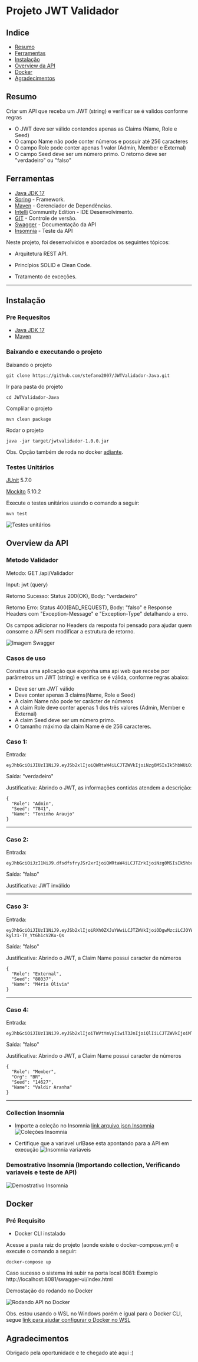 # Projeto JWT Validador

## Indice
- [Resumo](#resumo)
- [Ferramentas](#ferramentas)
- [Instalação](#instalação)
- [Overview da API](#overview-da-api)
- [Docker](#docker)
- [Agradecimentos](#agradecimentos)

## Resumo

Criar um API que receba um JWT (string) e verificar se é validos conforme regras

- O JWT deve ser válido contendos apenas as Claims (Name, Role e Seed) 
- O campo Name não pode conter números e possuir até 256 caracteres
- O campo Role pode conter apenas 1 valor (Admin, Member e External)
- O campo Seed deve ser um número primo.
O retorno deve ser "verdadeiro" ou "falso"

## Ferramentas

- [Java JDK 17](https://www.oracle.com/java/technologies/javase/jdk17-archive-downloads.html)
- [Spring](https://spring.io/) - Framework.
- [Maven](https://maven.apache.org/) - Gerenciador de Dependências. 
- [Intellj](https://www.jetbrains.com/idea/download/) Community Edition - IDE Desenvolvimento. 
- [GIT](https://git-scm.com/downloads) - Controle de versão. 
- [Swagger](https://swagger.io/) - Documentação da API
- [Insomnia](https://insomnia.rest/download) - Teste da API

Neste projeto, foi desenvolvidos e abordados os seguintes tópicos:

- Arquitetura REST API.

- Princípios SOLID e Clean Code.

- Tratamento de exceções.

-------------------------

## Instalação

### Pre Requesitos

- [Java JDK 17](https://www.oracle.com/java/technologies/javase/jdk17-archive-downloads.html)
- [Maven](https://maven.apache.org/download.cgi)

### Baixando e executando o projeto

Baixando o projeto 

```
git clone https://github.com/stefano2007/JWTValidador-Java.git
```

Ir para pasta do projeto

```
cd JWTValidador-Java
```

Complilar o projeto

```
mvn clean package
```

Rodar o projeto

```
java -jar target/jwtvalidador-1.0.0.jar
```

Obs. Opção também de roda no docker [adiante](#docker).

### Testes Unitários

[JUnit](https://junit.org/) 5.7.0

[Mockito](https://site.mockito.org/) 5.10.2

Execute o testes unitários usando o comando a seguir:

```
mvn test
```

![Testes unitários](readme/RunTest-2024-04-15.png)

## Overview da API

### Metodo Validador

Metodo: GET /api/Validador 

Input: jwt (query)

Retorno Sucesso: Status 200(OK), Body: "verdadeiro"

Retorno Erro: Status 400(BAD_REQUEST), Body: "falso" e Response Headers com "Exception-Message" e "Exception-Type" detalhando a erro.

Os campos adicionar no Headers da resposta foi pensado para ajudar quem consome a API sem modificar a estrutura de retorno.

![Imagem Swagger](readme/swagger-2024-04-15.png)

### Casos de uso

Construa uma aplicação que exponha uma api web que recebe por parâmetros um JWT (string) e verifica se é válida, conforme regras abaixo:
- Deve ser um JWT válido
- Deve conter apenas 3 claims(Name, Role e Seed)
- A claim Name não pode ter carácter de números
- A claim Role deve conter apenas 1 dos três valores (Admin, Member e External)
- A claim Seed deve ser um número primo.
- O tamanho máximo da claim Name é de 256 caracteres.

### Caso 1:

Entrada: 

```
eyJhbGciOiJIUzI1NiJ9.eyJSb2xlIjoiQWRtaW4iLCJTZWVkIjoiNzg0MSIsIk5hbWUiOiJUb25pbmhvIEFyYXVqbyJ9.QY05sIjtrcJnP533kQNk8QXcaleJ1Q01jWY_ZzIZuAg
```

Saída: "verdadeiro"

Justificativa: Abrindo o JWT, as informações contidas atendem a descrição:

```
{
  "Role": "Admin",
  "Seed": "7841",
  "Name": "Toninho Araujo"
}
```

-------------------------

### Caso 2:

Entrada:

```
eyJhbGciOiJzI1NiJ9.dfsdfsfryJSr2xrIjoiQWRtaW4iLCJTZrkIjoiNzg0MSIsIk5hbrUiOiJUb25pbmhvIEFyYXVqbyJ9.QY05fsdfsIjtrcJnP533kQNk8QXcaleJ1Q01jWY_ZzIZuAg
```

Saída: "falso"

Justificativa:  JWT inválido

-------------------------

### Caso 3:

Entrada:

```
eyJhbGciOiJIUzI1NiJ9.eyJSb2xlIjoiRXh0ZXJuYWwiLCJTZWVkIjoiODgwMzciLCJOYW1lIjoiTTRyaWEgT2xpdmlhIn0.6YD73XWZYQSSMDf6H0i3-kylz1-TY_Yt6h1cV2Ku-Qs
```
Saída: "falso"

Justificativa: Abrindo o JWT, a Claim Name possui caracter de números

```
{
  "Role": "External",
  "Seed": "88037",
  "Name": "M4ria Olivia"
}
```

-------------------------

### Caso 4:

Entrada:

```
eyJhbGciOiJIUzI1NiJ9.eyJSb2xlIjoiTWVtYmVyIiwiT3JnIjoiQlIiLCJTZWVkIjoiMTQ2MjciLCJOYW1lIjoiVmFsZGlyIEFyYW5oYSJ9.cmrXV_Flm5mfdpfNUVopY_I2zeJUy4EZ4i3Fea98zvY
```

Saída: "falso"

Justificativa: Abrindo o JWT, a Claim Name possui caracter de números

```
{
  "Role": "Member",
  "Org": "BR",
  "Seed": "14627",
  "Name": "Valdir Aranha"
}
```

-------------------------

### Collection Insomnia

- Importe a coleção no Insomnia [link arquivo json Insomnia](readme/Insomnia_2024-04-16.json)
  ![Coleções Insomnia](readme/Insomnia_2024-04-16.png)

- Certifique que a variavel urlBase esta apontando para a API em execução
  ![Insomnia variaveis](readme/Insomnia_urlBase.png)

### Demostrativo Insomnia (Importando collection, Verificando variaveis e teste de API)

![Demostrativo Insomnia](readme/Insomnia-2024-04-14-17-58-46.gif)

## Docker

### Pré Requisito

- Docker CLI instalado

Acesse a pasta raiz do projeto (aonde existe o docker-compose.yml) e execute o comando a seguir:

```
docker-compose up
```

Caso sucesso o sistema irá subir na porta local 8081: Exemplo  http://localhost:8081/swagger-ui/index.html

Demostação do rodando no Docker 

![Rodando API no Docker](readme/RunDocker-2024-04-14.gif)

Obs. estou usando o WSL no Windows porém e igual para o Docker CLI, segue [link para ajudar configurar o Docker no WSL](https://github.com/luamleiverton/wsl2-docker-quickstart-by-fullcycle)

## Agradecimentos

Obrigado pela oportunidade e te chegado até aqui :)